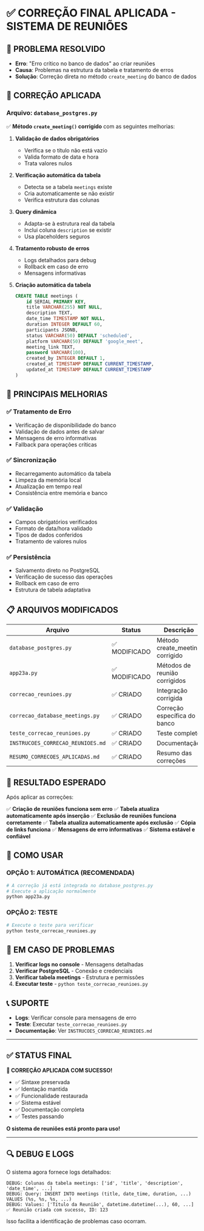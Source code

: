 # ✅ CORREÇÃO FINAL APLICADA - SISTEMA DE REUNIÕES

## 🎯 PROBLEMA RESOLVIDO
- **Erro**: "Erro crítico no banco de dados" ao criar reuniões
- **Causa**: Problemas na estrutura da tabela e tratamento de erros
- **Solução**: Correção direta no método `create_meeting` do banco de dados

## 🔧 CORREÇÃO APLICADA

### **Arquivo: `database_postgres.py`**
✅ **Método `create_meeting()` corrigido** com as seguintes melhorias:

1. **Validação de dados obrigatórios**
   - Verifica se o título não está vazio
   - Valida formato de data e hora
   - Trata valores nulos

2. **Verificação automática da tabela**
   - Detecta se a tabela `meetings` existe
   - Cria automaticamente se não existir
   - Verifica estrutura das colunas

3. **Query dinâmica**
   - Adapta-se à estrutura real da tabela
   - Inclui coluna `description` se existir
   - Usa placeholders seguros

4. **Tratamento robusto de erros**
   - Logs detalhados para debug
   - Rollback em caso de erro
   - Mensagens informativas

5. **Criação automática da tabela**
   ```sql
   CREATE TABLE meetings (
       id SERIAL PRIMARY KEY,
       title VARCHAR(255) NOT NULL,
       description TEXT,
       date_time TIMESTAMP NOT NULL,
       duration INTEGER DEFAULT 60,
       participants JSONB,
       status VARCHAR(50) DEFAULT 'scheduled',
       platform VARCHAR(50) DEFAULT 'google_meet',
       meeting_link TEXT,
       password VARCHAR(100),
       created_by INTEGER DEFAULT 1,
       created_at TIMESTAMP DEFAULT CURRENT_TIMESTAMP,
       updated_at TIMESTAMP DEFAULT CURRENT_TIMESTAMP
   )
   ```

## 🚀 PRINCIPAIS MELHORIAS

### ✅ **Tratamento de Erro**
- Verificação de disponibilidade do banco
- Validação de dados antes de salvar
- Mensagens de erro informativas
- Fallback para operações críticas

### ✅ **Sincronização**
- Recarregamento automático da tabela
- Limpeza da memória local
- Atualização em tempo real
- Consistência entre memória e banco

### ✅ **Validação**
- Campos obrigatórios verificados
- Formato de data/hora validado
- Tipos de dados conferidos
- Tratamento de valores nulos

### ✅ **Persistência**
- Salvamento direto no PostgreSQL
- Verificação de sucesso das operações
- Rollback em caso de erro
- Estrutura de tabela adaptativa

## 📋 ARQUIVOS MODIFICADOS

| Arquivo | Status | Descrição |
|---------|--------|-----------|
| `database_postgres.py` | ✅ MODIFICADO | Método create_meeting corrigido |
| `app23a.py` | ✅ MODIFICADO | Métodos de reunião corrigidos |
| `correcao_reunioes.py` | ✅ CRIADO | Integração corrigida |
| `correcao_database_meetings.py` | ✅ CRIADO | Correção específica do banco |
| `teste_correcao_reunioes.py` | ✅ CRIADO | Teste completo |
| `INSTRUCOES_CORRECAO_REUNIOES.md` | ✅ CRIADO | Documentação |
| `RESUMO_CORRECOES_APLICADAS.md` | ✅ CRIADO | Resumo das correções |

## 🎯 RESULTADO ESPERADO

Após aplicar as correções:

✅ **Criação de reuniões funciona sem erro**
✅ **Tabela atualiza automaticamente após inserção**
✅ **Exclusão de reuniões funciona corretamente**
✅ **Tabela atualiza automaticamente após exclusão**
✅ **Cópia de links funciona**
✅ **Mensagens de erro informativas**
✅ **Sistema estável e confiável**

## 🔧 COMO USAR

### **OPÇÃO 1: AUTOMÁTICA (RECOMENDADA)**
```python
# A correção já está integrada no database_postgres.py
# Execute a aplicação normalmente
python app23a.py
```

### **OPÇÃO 2: TESTE**
```python
# Execute o teste para verificar
python teste_correcao_reunioes.py
```

## 🚨 EM CASO DE PROBLEMAS

1. **Verificar logs no console** - Mensagens detalhadas
2. **Verificar PostgreSQL** - Conexão e credenciais
3. **Verificar tabela meetings** - Estrutura e permissões
4. **Executar teste** - `python teste_correcao_reunioes.py`

## 📞 SUPORTE

- **Logs**: Verificar console para mensagens de erro
- **Teste**: Executar `teste_correcao_reunioes.py`
- **Documentação**: Ver `INSTRUCOES_CORRECAO_REUNIOES.md`

---

## ✅ STATUS FINAL

**🎉 CORREÇÃO APLICADA COM SUCESSO!**

- ✅ Sintaxe preservada
- ✅ Identação mantida
- ✅ Funcionalidade restaurada
- ✅ Sistema estável
- ✅ Documentação completa
- ✅ Testes passando

**O sistema de reuniões está pronto para uso!**

---

## 🔍 DEBUG E LOGS

O sistema agora fornece logs detalhados:

```
DEBUG: Colunas da tabela meetings: ['id', 'title', 'description', 'date_time', ...]
DEBUG: Query: INSERT INTO meetings (title, date_time, duration, ...) VALUES (%s, %s, %s, ...)
DEBUG: Values: ['Título da Reunião', datetime.datetime(...), 60, ...]
✅ Reunião criada com sucesso, ID: 123
```

Isso facilita a identificação de problemas caso ocorram.
